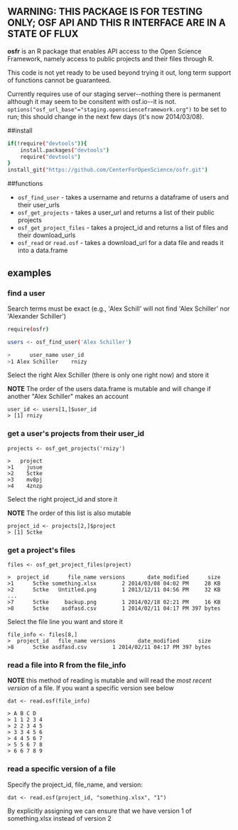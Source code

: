 ## WARNING: THIS PACKAGE IS FOR TESTING ONLY; OSF API AND THIS R INTERFACE ARE IN A STATE OF FLUX

**osfr** is an R package that enables API access to the Open Science Framework, namely access to public projects and their files through R.

This code is not yet ready to be used beyond trying it out, long term support of functions cannot be guaranteed.

Currently requires use of our staging server--nothing there is permanent although it may seem to be consitent with osf.io--it is not. `options("osf_url_base"="staging.openscienceframework.org")` to be set to run; this should change in the next few days (it's now 2014/03/08).

##install

```bash
if(!require("devtools")){
    install.packages("devtools")
    require("devtools")
}
install_git("https://github.com/CenterForOpenScience/osfr.git")
```

##functions

- `osf_find_user` - takes a username and returns a dataframe of users and their user_urls
- `osf_get_projects` - takes a user_url and returns a list of their public projects
- `osf_get_project_files` - takes a project_id and returns a list of files and their download_urls
- `osf_read` or `read.osf` - takes a download_url for a data file and reads it into a data.frame
 
## examples
### find a user

Search terms must be exact (e.g., 'Alex Schill' will not find 'Alex Schiller' nor 'Alexander Schiller')

```bash
require(osfr)

users <- osf_find_user('Alex Schiller')

>      user_name user_id
>1 Alex Schiller    rnizy
```
Select the right Alex Schiller (there is only one right now) and store it

**NOTE** The order of the users data.frame is mutable and will change if another "Alex Schiller" makes an account
```
user_id <- users[1,]$user_id
> [1] rnizy
```

### get a user's projects from their user_id

```
projects <- osf_get_projects('rnizy')

>   project
>1    jusue
>2    5ctke
>3    mv8pj
>4    4znzp
```
Select the right project_id and store it

**NOTE** The order of this list is also mutable
```
project_id <- projects[2,]$project
> [1] 5ctke
```
### get a project's files

```
files <- osf_get_project_files(project)

>  project_id      file_name versions       date_modified      size
>1      5ctke something.xlsx        2 2014/03/08 04:02 PM     28 KB
>2      5ctke   Untitled.png        1 2013/12/11 04:56 PM     32 KB
...
>7      5ctke     backup.png        1 2014/02/18 02:21 PM     16 KB
>8      5ctke    asdfasd.csv        1 2014/02/11 04:17 PM 397 bytes
```
Select the file line you want and store it
```
file_info <- files[8,]
>  project_id   file_name versions       date_modified      size
>8      5ctke asdfasd.csv        1 2014/02/11 04:17 PM 397 bytes
```
### read a file into R from the file_info

**NOTE** this method of reading is mutable and will read the *most recent version* of a file. If you want a specific version see below
```
dat <- read.osf(file_info)

> A B C D
> 1 1 2 3 4
> 2 2 3 4 5
> 3 3 4 5 6
> 4 4 5 6 7
> 5 5 6 7 8
> 6 6 7 8 9
```
### read a specific version of a file

Specify the project_id, file_name, and version:
```
dat <- read.osf(project_id, "something.xlsx", "1")
```
By explicitly assigning we can ensure that we have version 1 of something.xlsx instead of version 2
